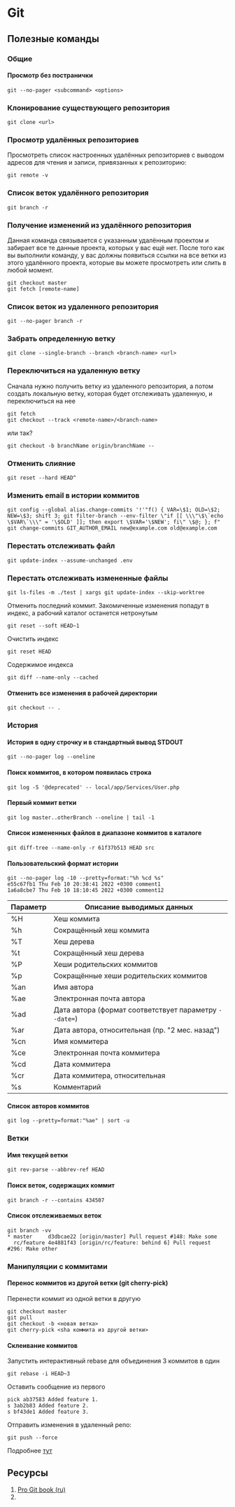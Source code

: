 # Git

## Полезные команды

### Общие

#### Просмотр без постранички

```shell
git --no-pager <subcommand> <options>
```



### Клонирование существующего репозитория
```
git clone <url>
```

### Просмотр удалённых репозиториев

Просмотреть список настроенных удалённых репозиториев с выводом адресов
для чтения и записи, привязанных к репозиторию:
```
git remote -v
```

### Список веток удалённого репозитория

```
git branch -r
```

### Получение изменений из удалённого репозитория

Данная команда связывается с указанным удалённым проектом и забирает
все те данные проекта, которых у вас ещё нет. После того как вы выполнили
команду, у вас должны появиться ссылки на все ветки из этого удалённого
проекта, которые вы можете просмотреть или слить в любой момент.
```
git checkout master
git fetch [remote-name]
```

### Список веток из удаленного репозитория

```shell
git --no-pager branch -r
```

### Забрать определенную ветку

```
git clone --single-branch --branch <branch-name> <url>
```

### Переключиться на удаленную ветку

Сначала нужно получить ветку из удаленного репозитория, а потом создать локальную ветку,
которая будет отслеживать удаленную, и переключиться на нее

```
git fetch
git checkout --track <remote-name>/<branch-name>
```

или так?

```shell
git checkout -b branchName origin/branchName --
```

### Отменить слияние

```
git reset --hard HEAD^
```

### Изменить email в истории коммитов

```
git config --global alias.change-commits '!'"f() { VAR=\$1; OLD=\$2; NEW=\$3; shift 3; git filter-branch --env-filter \"if [[ \\\"\$\`echo \$VAR\`\\\" = '\$OLD' ]]; then export \$VAR='\$NEW'; fi\" \$@; }; f"
git change-commits GIT_AUTHOR_EMAIL new@example.com old@example.com
```

### Перестать отслеживать файл

```shell
git update-index --assume-unchanged .env
```

### Перестать отслеживать измененные файлы

```shell
git ls-files -m ./test | xargs git update-index --skip-worktree
```

Отменить последний коммит. Закомиченные изменения попадут в индекс, а рабочий каталог останется нетронутым
```shell
git reset --soft HEAD~1
```

Очистить индекс
```shell
git reset HEAD
```

Содержимое индекса
```shell
git diff --name-only --cached
```

#### Отменить все изменения в рабочей директории
```shell
git checkout -- .
```

### История

#### История в одну строчку и в стандартный вывод STDOUT

```shell
git --no-pager log --oneline
```

#### Поиск коммитов, в котором появилась строка

```shell
git log -S '@deprecated' -- local/app/Services/User.php
````

#### Первый коммит ветки

```shell
git log master..otherBranch --oneline | tail -1
```

#### Список измененных файлов в диапазоне коммитов в каталоге

```shell
git diff-tree --name-only -r 61f37b513 HEAD src
```

#### Пользовательский формат истории

```shell
git --no-pager log -10 --pretty=format:"%h %cd %s"
e55c67fb1 Thu Feb 10 20:38:41 2022 +0300 comment1
1a6a8cbe7 Thu Feb 10 18:10:45 2022 +0300 comment12
```

| Параметр |    Описание выводимых данных|
|----------|-----------------------------|
| %H       |   Хеш коммита|
| %h       |   Сокращённый хеш коммита|
| %T       |   Хеш дерева|
| %t       |   Сокращённый хеш дерева|
| %P       |   Хеши родительских коммитов|
| %p       |   Сокращённые хеши родительских коммитов|
| %an      |   Имя автора|
| %ae      |   Электронная почта автора|
| %ad      |   Дата автора (формат соответствует параметру `--date=`)|
| %ar      |   Дата автора, относительная (пр. "2 мес. назад")|
| %cn      |   Имя коммитера|
| %ce      |   Электронная почта коммитера|
| %cd      |   Дата коммитера|
| %cr      |   Дата коммитера, относительная|
| %s       |   Комментарий|

#### Список авторов коммитов

```shell
git log --pretty=format:"%ae" | sort -u
```

### Ветки

#### Имя текущей ветки

```shell
git rev-parse --abbrev-ref HEAD
```

#### Поиск веток, содержащих коммит

```shell
git branch -r --contains 434507
```

#### Список отслеживаемых веток

```shell
git branch -vv
* master     d3dbcae22 [origin/master] Pull request #148: Make some
  rc/feature 4e4881f43 [origin/rc/feature: behind 6] Pull request #296: Make other
```



### Манипуляции с коммитами

#### Перенос коммитов из другой ветки (git cherry-pick)

Перенести коммит из одной ветки в другую

```shell
git checkout master
git pull
git checkout -b <новая ветка>
git cherry-pick <sha коммита из другой ветки>
```

#### Склеивание коммитов

Запустить интерактивный rebase для объединения 3 коммитов в один

```
git rebase -i HEAD~3
```

Оставить сообщение из первого

```
pick ab37583 Added feature 1.
s 3ab2b83 Added feature 2.
s bf43de1 Added feature 3.
```

Отправить изменения в удаленный репо:

```shell
git push --force
```

Подробнее [тут](https://htmlacademy.ru/blog/git/how-to-squash-commits-and-why-it-is-needed)

## Ресурсы
1. [Pro Git book (ru)](https://git-scm.com/book/ru/v2)
2.

